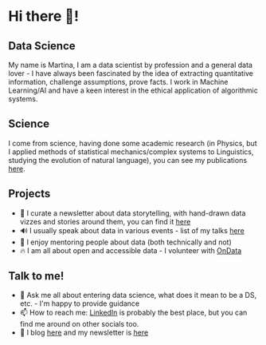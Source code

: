 # Hi there 👋!

## Data Science

My name is Martina, I am a data scientist by profession and a general data lover - I have always been fascinated by the idea of extracting quantitative information, challenge assumptions, prove facts. I work in Machine Learning/AI and have a keen interest in the ethical application of algorithmic systems. 

## Science

I come from science, having done some academic research (in Physics, but I applied methods of statistical mechanics/complex systems to Linguistics, studying the evolution of natural language), you can see my publications [here](https://github.com/martinapugliese/martinapugliese/blob/main/scientific_publications.md).

## Projects

- 🎨 I curate a newsletter about data storytelling, with hand-drawn data vizzes and stories around them, you can find it [here](https://buttondown.email/martinapugliese)
- 🔊 I usually speak about data in various events - list of my talks [here](https://github.com/martinapugliese/martinapugliese/blob/main/speaking.md)
- 👥 I enjoy mentoring people about data (both technically and not)
- 🔥 I am all about open and accessible data - I volunteer with [OnData](https://github.com/ondata)

## Talk to me!

- 💬 Ask me all about entering data science, what does it mean to be a DS, etc. - I'm happy to provide guidance
- 📫 How to reach me: [LinkedIn](https://www.linkedin.com/in/martinapugliese/) is probably the best place, but you can find me around on other socials too.
- 📝 I blog [here](https://martinapugliese.github.io/) and my newsletter is [here](https://buttondown.email/martinapugliese)
